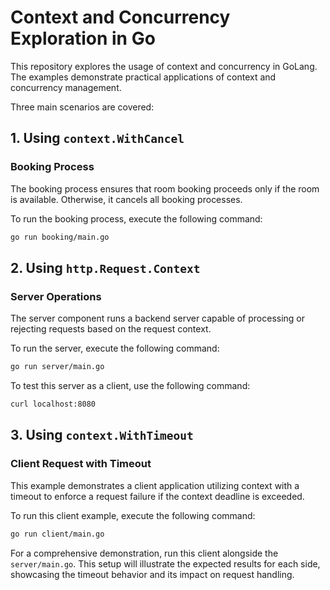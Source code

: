 # Context and Concurrency Exploration in Go

This repository explores the usage of context and concurrency in GoLang.
<br>
The examples demonstrate practical applications of context and concurrency management.

Three main scenarios are covered:

## 1. Using `context.WithCancel`

### Booking Process

The booking process ensures that room booking proceeds only if the room is available. Otherwise, it cancels all booking processes.

To run the booking process, execute the following command:

```bash
go run booking/main.go
```

## 2. Using `http.Request.Context`

### Server Operations

The server component runs a backend server capable of processing or rejecting requests based on the request context.

To run the server, execute the following command:

```bash
go run server/main.go
```

To test this server as a client, use the following command:

```bash
curl localhost:8080
```

## 3. Using `context.WithTimeout`

### Client Request with Timeout

This example demonstrates a client application utilizing context with a timeout to enforce a request failure if the context deadline is exceeded.

To run this client example, execute the following command:

```bash
go run client/main.go
```

For a comprehensive demonstration, run this client alongside the `server/main.go`. This setup will illustrate the expected results for each side, showcasing the timeout behavior and its impact on request handling.